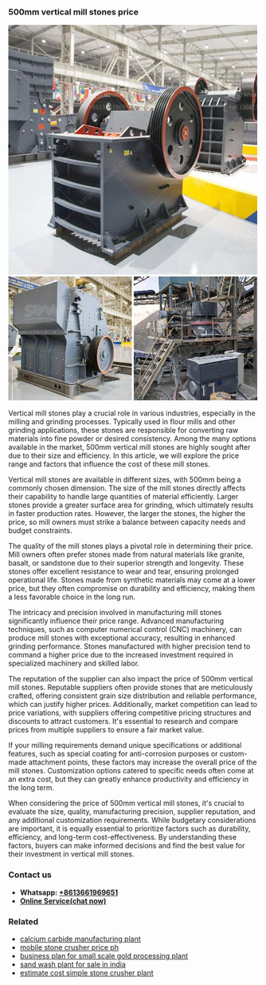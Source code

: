 <h3>500mm vertical mill stones price</h3><img src='1708497190.jpg' alt=''><p>Vertical mill stones play a crucial role in various industries, especially in the milling and grinding processes. Typically used in flour mills and other grinding applications, these stones are responsible for converting raw materials into fine powder or desired consistency. Among the many options available in the market, 500mm vertical mill stones are highly sought after due to their size and efficiency. In this article, we will explore the price range and factors that influence the cost of these mill stones.</p><p>Vertical mill stones are available in different sizes, with 500mm being a commonly chosen dimension. The size of the mill stones directly affects their capability to handle large quantities of material efficiently. Larger stones provide a greater surface area for grinding, which ultimately results in faster production rates. However, the larger the stones, the higher the price, so mill owners must strike a balance between capacity needs and budget constraints.</p><p>The quality of the mill stones plays a pivotal role in determining their price. Mill owners often prefer stones made from natural materials like granite, basalt, or sandstone due to their superior strength and longevity. These stones offer excellent resistance to wear and tear, ensuring prolonged operational life. Stones made from synthetic materials may come at a lower price, but they often compromise on durability and efficiency, making them a less favorable choice in the long run.</p><p>The intricacy and precision involved in manufacturing mill stones significantly influence their price range. Advanced manufacturing techniques, such as computer numerical control (CNC) machinery, can produce mill stones with exceptional accuracy, resulting in enhanced grinding performance. Stones manufactured with higher precision tend to command a higher price due to the increased investment required in specialized machinery and skilled labor.</p><p>The reputation of the supplier can also impact the price of 500mm vertical mill stones. Reputable suppliers often provide stones that are meticulously crafted, offering consistent grain size distribution and reliable performance, which can justify higher prices. Additionally, market competition can lead to price variations, with suppliers offering competitive pricing structures and discounts to attract customers. It's essential to research and compare prices from multiple suppliers to ensure a fair market value.</p><p>If your milling requirements demand unique specifications or additional features, such as special coating for anti-corrosion purposes or custom-made attachment points, these factors may increase the overall price of the mill stones. Customization options catered to specific needs often come at an extra cost, but they can greatly enhance productivity and efficiency in the long term.</p><p>When considering the price of 500mm vertical mill stones, it's crucial to evaluate the size, quality, manufacturing precision, supplier reputation, and any additional customization requirements. While budgetary considerations are important, it is equally essential to prioritize factors such as durability, efficiency, and long-term cost-effectiveness. By understanding these factors, buyers can make informed decisions and find the best value for their investment in vertical mill stones.</p><h3>Contact us</h3><ul><li><strong>Whatsapp:&nbsp;<a href="https://wa.me/8613661969651">+8613661969651</a></strong></li><li><a href="https://swt.shibang-china.com/?git&amp;zhl&amp;500mm vertical mill stones price"><strong>Online Service(chat now)</strong></a></li></ul><h3>Related</h3><ul><li><a href='calcium carbide manufacturing plant.md'>calcium carbide manufacturing plant</a></li><li><a href='mobile stone crusher price ph.md'>mobile stone crusher price ph</a></li><li><a href='business plan for small scale gold processing plant.md'>business plan for small scale gold processing plant</a></li><li><a href='sand wash plant for sale in india.md'>sand wash plant for sale in india</a></li><li><a href='estimate cost simple stone crusher plant.md'>estimate cost simple stone crusher plant</a></li></ul>
